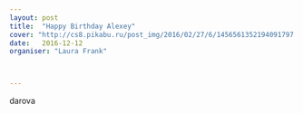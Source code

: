 ```yaml
---
layout: post
title:  "Happy Birthday Alexey"
cover: "http://cs8.pikabu.ru/post_img/2016/02/27/6/1456561352194091797.jpg"
date:   2016-12-12
organiser: "Laura Frank"



---
```


darova
